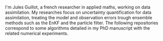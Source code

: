 I'm Jules Guillot, a french researcher in applied maths, working on data assimilation.
My researches focus on uncertainty quantification for data assimilation, treating the model and observation errors trough ensemble methods such as the EnKF and the particle filter.
The following repositories correspond to some algorithms detailed in my PhD manuscript with the related numerical experiments.

